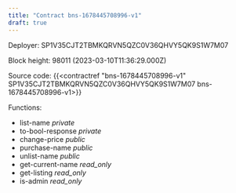 ```yaml
---
title: "Contract bns-1678445708996-v1"
draft: true
---
```

Deployer: SP1V35CJT2TBMKQRVN5QZC0V36QHVY5QK9S1W7M07


 



Block height: 98011 (2023-03-10T11:36:29.000Z)

Source code: {{<contractref "bns-1678445708996-v1" SP1V35CJT2TBMKQRVN5QZC0V36QHVY5QK9S1W7M07 bns-1678445708996-v1>}}

Functions:

* list-name _private_
* to-bool-response _private_
* change-price _public_
* purchase-name _public_
* unlist-name _public_
* get-current-name _read_only_
* get-listing _read_only_
* is-admin _read_only_
